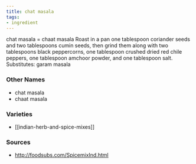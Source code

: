 ```yaml
---
title: chat masala
tags:
- ingredient
---
```

chat masala = chaat masala Roast in a pan one tablespoon coriander seeds and two tablespoons cumin seeds, then grind them along with two tablespoons black peppercorns, one tablespoon crushed dried red chile peppers, one tablespoon amchoor powder, and one tablespoon salt. Substitutes: garam masala

### Other Names

* chat masala
* chaat masala

### Varieties

* [[indian-herb-and-spice-mixes]]

### Sources
* http://foodsubs.com/SpicemixInd.html
